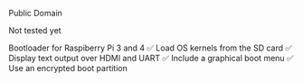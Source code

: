 Public Domain

Not tested yet

Bootloader for Raspiberry Pi 3 and 4
✅ Load OS kernels from the SD card
✅ Display text output over HDMI and UART
✅ Include a graphical boot menu
✅ Use an encrypted boot partition
